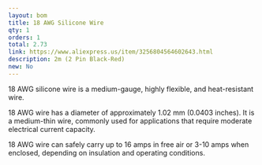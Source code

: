 ```yaml
---
layout: bom
title: 18 AWG Silicone Wire
qty: 1
orders: 1
total: 2.73
link: https://www.aliexpress.us/item/3256804564602643.html
description: 2m (2 Pin Black-Red)
new: No
---
```


18 AWG silicone wire is a medium-gauge, highly flexible, and heat-resistant wire.

18 AWG wire has a diameter of approximately 1.02 mm (0.0403 inches). It is a medium-thin wire, commonly used for applications that require moderate electrical current capacity.

18 AWG wire can safely carry up to 16 amps in free air or 3-10 amps when enclosed, depending on insulation and operating conditions.